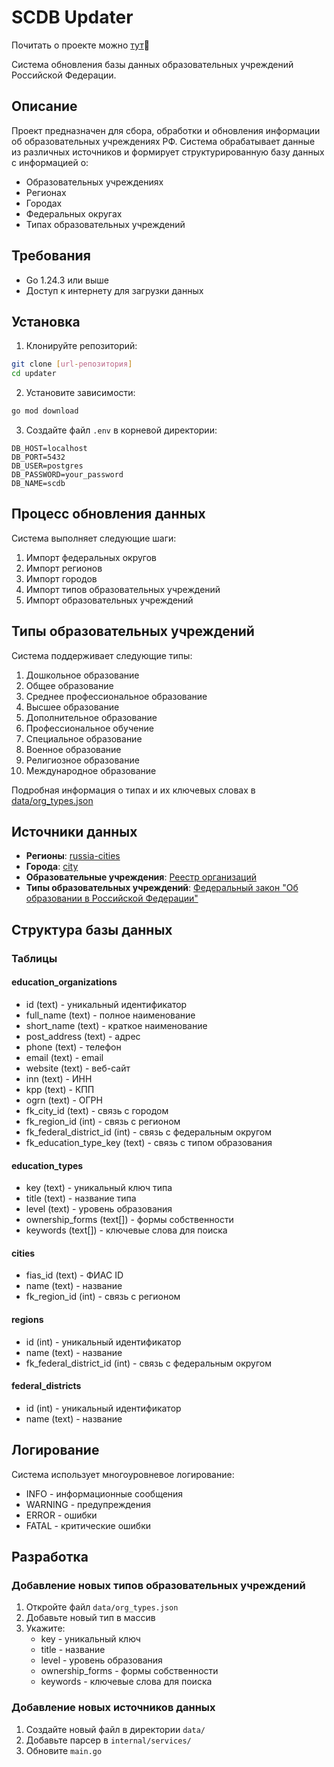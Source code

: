 # SCDB Updater

Почитать о проекте можно [тут](https://scdb-landing-001e.twc1.net/)🙂

Система обновления базы данных образовательных учреждений Российской Федерации.

## Описание

Проект предназначен для сбора, обработки и обновления информации об образовательных учреждениях РФ. Система обрабатывает данные из различных источников и формирует структурированную базу данных с информацией о:

- Образовательных учреждениях
- Регионах
- Городах
- Федеральных округах
- Типах образовательных учреждений

## Требования

- Go 1.24.3 или выше
- Доступ к интернету для загрузки данных

## Установка

1. Клонируйте репозиторий:

```bash
git clone [url-репозитория]
cd updater
```

2. Установите зависимости:

```bash
go mod download
```

3. Создайте файл `.env` в корневой директории:

```env
DB_HOST=localhost
DB_PORT=5432
DB_USER=postgres
DB_PASSWORD=your_password
DB_NAME=scdb
```

## Процесс обновления данных

Система выполняет следующие шаги:

1. Импорт федеральных округов
2. Импорт регионов
3. Импорт городов
4. Импорт типов образовательных учреждений
5. Импорт образовательных учреждений

## Типы образовательных учреждений

Система поддерживает следующие типы:

1. Дошкольное образование
2. Общее образование
3. Среднее профессиональное образование
4. Высшее образование
5. Дополнительное образование
6. Профессиональное обучение
7. Специальное образование
8. Военное образование
9. Религиозное образование
10. Международное образование

Подробная информация о типах и их ключевых словах в [data/org_types.json](data/org_types.json)

## Источники данных

- **Регионы**: [russia-cities](https://github.com/arbaev/russia-cities)
- **Города**: [city](https://github.com/hflabs/city)
- **Образовательные учреждения**: [Реестр организаций](https://obrnadzor.gov.ru/otkrytoe-pravitelstvo/opendata/7701537808-raoo/)
- **Типы образовательных учреждений**: [Федеральный закон "Об образовании в Российской Федерации"](https://base.garant.ru/70291362/)

## Структура базы данных

### Таблицы

#### education_organizations

- id (text) - уникальный идентификатор
- full_name (text) - полное наименование
- short_name (text) - краткое наименование
- post_address (text) - адрес
- phone (text) - телефон
- email (text) - email
- website (text) - веб-сайт
- inn (text) - ИНН
- kpp (text) - КПП
- ogrn (text) - ОГРН
- fk_city_id (text) - связь с городом
- fk_region_id (int) - связь с регионом
- fk_federal_district_id (int) - связь с федеральным округом
- fk_education_type_key (text) - связь с типом образования

#### education_types

- key (text) - уникальный ключ типа
- title (text) - название типа
- level (text) - уровень образования
- ownership_forms (text[]) - формы собственности
- keywords (text[]) - ключевые слова для поиска

#### cities

- fias_id (text) - ФИАС ID
- name (text) - название
- fk_region_id (int) - связь с регионом

#### regions

- id (int) - уникальный идентификатор
- name (text) - название
- fk_federal_district_id (int) - связь с федеральным округом

#### federal_districts

- id (int) - уникальный идентификатор
- name (text) - название

## Логирование

Система использует многоуровневое логирование:

- INFO - информационные сообщения
- WARNING - предупреждения
- ERROR - ошибки
- FATAL - критические ошибки

## Разработка

### Добавление новых типов образовательных учреждений

1. Откройте файл `data/org_types.json`
2. Добавьте новый тип в массив
3. Укажите:
   - key - уникальный ключ
   - title - название
   - level - уровень образования
   - ownership_forms - формы собственности
   - keywords - ключевые слова для поиска

### Добавление новых источников данных

1. Создайте новый файл в директории `data/`
2. Добавьте парсер в `internal/services/`
3. Обновите `main.go`
